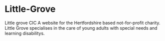 # Little-Grove

Little grove CIC
A website for the Hertfordshire based not-for-profit charity.
Little Grove specialises in the care of young adults with special needs and learning disabilitys.
